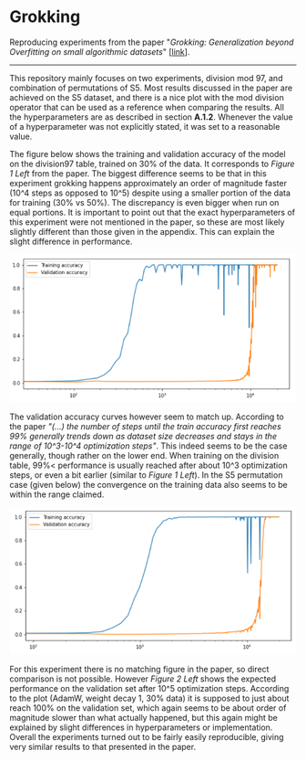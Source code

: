 # Grokking
Reproducing experiments from the paper "*Grokking: Generalization beyond Overfitting on small algorithmic datasets*" [[link](https://mathai-iclr.github.io/papers/papers/MATHAI_29_paper.pdf)].

---
This repository mainly focuses on two experiments, division mod 97, and combination of permutations of S5. Most results discussed in the paper are achieved on the S5 dataset, and there is a nice plot with the mod division operator that can be used as a reference when comparing the results. All the hyperparameters are as described in section **A.1.2**. Whenever the value of a hyperparameter was not explicitly stated, it was set to a reasonable value.  

The figure below shows the training and validation accuracy of the model on the division97 table, trained on 30% of the data. It corresponds to *Figure 1 Left* from the paper. The biggest difference seems to be that in this experiment grokking happens approximately an order of magnitude faster (10^4 steps as opposed to 10^5) despite using a smaller portion of the data for training (30% vs 50%). The discrepancy is even bigger when run on equal portions. It is important to point out that the exact hyperparameters of this experiment were not mentioned in the paper, so these are most likely slightly different than those given in the appendix. This can explain the slight difference in performance.

![text](pics/divide97.png)  


The validation accuracy curves however seem to match up. According to the paper *"(...) the number of steps until the train accuracy first reaches 99% generally trends down as dataset size decreases and stays in the range of 10^3-10^4 optimization steps"*. This indeed seems to be the case generally, though rather on the lower end. When training on the division table, 99%< performance is usually reached after about 10^3 optimization steps, or even a bit earlier (similar to *Figure 1 Left*). In the S5 permutation case (given below) the convergence on the training data also seems to be within the range claimed.

![text](pics/s5.png)  

For this experiment there is no matching figure in the paper, so direct comparison is not possible. However *Figure 2 Left* shows the expected performance on the validation set after 10^5 optimization steps. According to the plot (AdamW, weight decay 1, 30% data) it is supposed to just about reach 100% on the validation set, which again seems to be about order of magnitude slower than what actually happened, but this again might be explained by slight differences in hyperparameters or implementation.  
Overall the experiments turned out to be fairly easily reproducible, giving very similar results to that presented in the paper.

